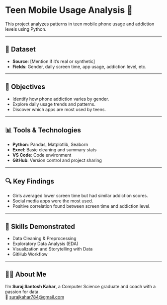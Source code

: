 # Teen Mobile Usage Analysis 📱

This project analyzes patterns in teen mobile phone usage and addiction levels using Python.

---

## 📁 Dataset
- **Source**: [Mention if it’s real or synthetic]
- **Fields**: Gender, daily screen time, app usage, addiction level, etc.

---

## 🎯 Objectives
- Identify how phone addiction varies by gender.
- Explore daily usage trends and patterns.
- Discover which apps are most used by teens.

---

## 📊 Tools & Technologies
- **Python**: Pandas, Matplotlib, Seaborn
- **Excel**: Basic cleaning and summary stats
- **VS Code**: Code environment
- **GitHub**: Version control and project sharing

---

## 🔍 Key Findings
- Girls averaged lower screen time but had similar addiction scores.
- Social media apps were the most used.
- Positive correlation found between screen time and addiction level.

---

## 🧠 Skills Demonstrated
- Data Cleaning & Preprocessing
- Exploratory Data Analysis (EDA)
- Visualization and Storytelling with Data
- GitHub Workflow

---

## 🙋‍♂️ About Me
I’m **Suraj Santosh Kahar**, a Computer Science graduate and coach with a passion for data.  
📧 surajkahar784@gmail.com  
